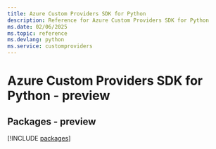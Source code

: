 ```yaml
---
title: Azure Custom Providers SDK for Python
description: Reference for Azure Custom Providers SDK for Python
ms.date: 02/06/2025
ms.topic: reference
ms.devlang: python
ms.service: customproviders
---
```

# Azure Custom Providers SDK for Python - preview
## Packages - preview
[!INCLUDE [packages](custom-providers-index.md)]
